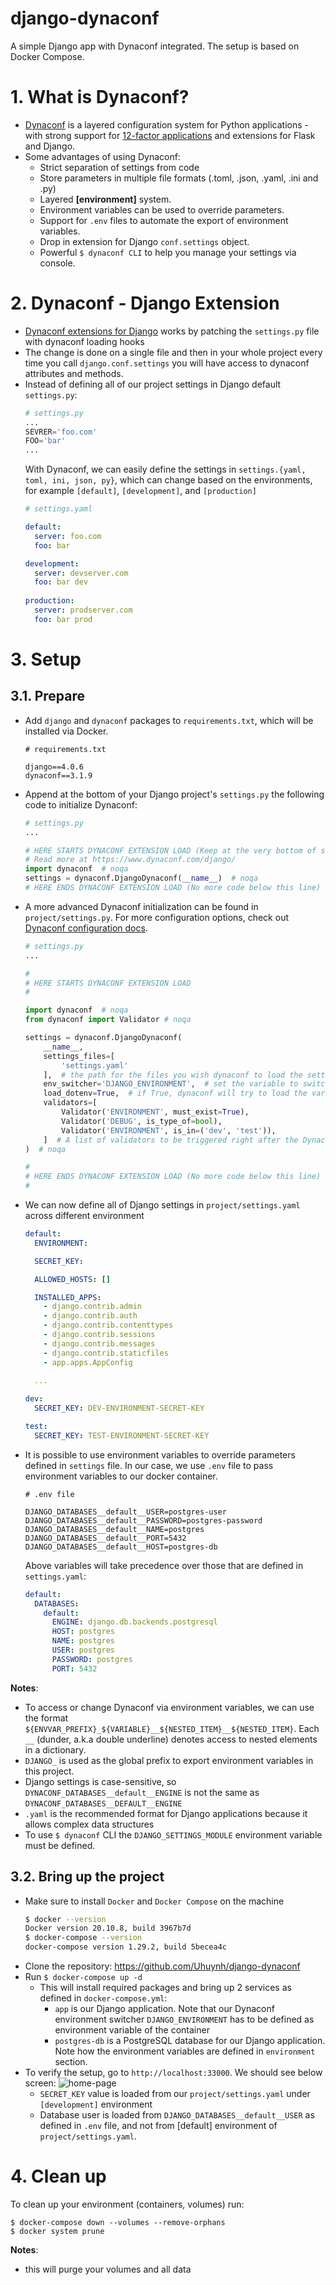# django-dynaconf
A simple Django app with Dynaconf integrated. The setup is based on Docker Compose.


# 1. What is Dynaconf?
- [Dynaconf](https://www.dynaconf.com/) is a layered configuration system for Python applications - with strong 
support for [12-factor applications](https://12factor.net/config) and extensions for Flask and Django.
- Some advantages of using Dynaconf:
  - Strict separation of settings from code
  - Store parameters in multiple file formats (.toml, .json, .yaml, .ini and .py)
  - Layered **[environment]** system.
  - Environment variables can be used to override parameters.
  - Support for `.env` files to automate the export of environment variables.
  - Drop in extension for Django `conf.settings` object.
  - Powerful `$ dynaconf CLI` to help you manage your settings via console.

# 2. Dynaconf - Django Extension
- [Dynaconf extensions for Django](https://www.dynaconf.com/django/) works by patching the `settings.py` file 
with dynaconf loading hooks
- The change is done on a single file and then in your whole project every time you call `django.conf.settings`
you will have access to dynaconf attributes and methods.
- Instead of defining all of our project settings in Django default `settings.py`:
  ````python
  # settings.py
  ...
  SEVRER='foo.com'
  FOO='bar'
  ...
  ````
  With Dynaconf, we can easily define the settings in `settings.{yaml, toml, ini, json, py}`, which can change
based on the environments, for example `[default]`, `[development]`, and `[production]`
  ````yaml
  # settings.yaml
  
  default:
    server: foo.com
    foo: bar
  
  development:
    server: devserver.com
    foo: bar dev
    
  production:
    server: prodserver.com
    foo: bar prod
  ````
# 3. Setup

## 3.1. Prepare
- Add `django` and `dynaconf` packages to `requirements.txt`, which will be installed via Docker.
  ````text
  # requirements.txt
  
  django==4.0.6
  dynaconf==3.1.9
  ````
- Append at the bottom of your Django project's `settings.py` the following code to initialize Dynaconf:
  ````python
  # settings.py
  ...
  
  # HERE STARTS DYNACONF EXTENSION LOAD (Keep at the very bottom of settings.py)
  # Read more at https://www.dynaconf.com/django/
  import dynaconf  # noqa
  settings = dynaconf.DjangoDynaconf(__name__)  # noqa
  # HERE ENDS DYNACONF EXTENSION LOAD (No more code below this line)
  ````
- A more advanced Dynaconf initialization can be found in `project/settings.py`. For more
configuration options, check out [Dynaconf configuration docs](https://www.dynaconf.com/configuration/#load_dotenv).
  ````python
  # settings.py
  ...
  
  #
  # HERE STARTS DYNACONF EXTENSION LOAD
  #
  
  import dynaconf  # noqa
  from dynaconf import Validator # noqa
  
  settings = dynaconf.DjangoDynaconf(
      __name__,
      settings_files=[
          'settings.yaml'
      ],  # the path for the files you wish dynaconf to load the settings from
      env_switcher='DJANGO_ENVIRONMENT',  # set the variable to switch environment
      load_dotenv=True,  # if True, dynaconf will try to load the variables from a .env file.
      validators=[
          Validator('ENVIRONMENT', must_exist=True),
          Validator('DEBUG', is_type_of=bool),
          Validator('ENVIRONMENT', is_in=('dev', 'test')),
      ]  # A list of validators to be triggered right after the Dynaconf initialization.
  )  # noqa
  
  #
  # HERE ENDS DYNACONF EXTENSION LOAD (No more code below this line)
  #
  ````
- We can now define all of Django settings in `project/settings.yaml` across different environment
  ````yaml
  default:
    ENVIRONMENT:
  
    SECRET_KEY:
  
    ALLOWED_HOSTS: []
  
    INSTALLED_APPS:
      - django.contrib.admin
      - django.contrib.auth
      - django.contrib.contenttypes
      - django.contrib.sessions
      - django.contrib.messages
      - django.contrib.staticfiles
      - app.apps.AppConfig
    
    ...
  
  dev:
    SECRET_KEY: DEV-ENVIRONMENT-SECRET-KEY
  
  test:
    SECRET_KEY: TEST-ENVIRONMENT-SECRET-KEY
  ````
- It is possible to use environment variables to override parameters defined in `settings` file.
In our case, we use `.env` file to pass environment variables to our docker container.
  ````text
  # .env file
  
  DJANGO_DATABASES__default__USER=postgres-user
  DJANGO_DATABASES__default__PASSWORD=postgres-password
  DJANGO_DATABASES__default__NAME=postgres
  DJANGO_DATABASES__default__PORT=5432
  DJANGO_DATABASES__default__HOST=postgres-db
  ````
  Above variables will take precedence over those that are defined in `settings.yaml`:
  ````yaml
  default:
    DATABASES:
      default:
        ENGINE: django.db.backends.postgresql
        HOST: postgres
        NAME: postgres
        USER: postgres
        PASSWORD: postgres
        PORT: 5432
  ````
**Notes**:
- To access or change Dynaconf via environment variables, we can use the format 
`${ENVVAR_PREFIX}_${VARIABLE}__${NESTED_ITEM}__${NESTED_ITEM}`. Each `__` (dunder, a.k.a double underline) 
denotes access to nested elements in a dictionary.
- `DJANGO_` is used as the global prefix to export environment variables in this project.
- Django settings is case-sensitive, so `DYNACONF_DATABASES__default__ENGINE` is not the same as 
`DYNACONF_DATABASES__DEFAULT__ENGINE`
- `.yaml` is the recommended format for Django applications because it allows complex 
data structures
- To use `$ dynaconf` CLI the `DJANGO_SETTINGS_MODULE` environment variable must be defined.

## 3.2. Bring up the project
- Make sure to install `Docker` and `Docker Compose` on the machine
    ```bash
    $ docker --version
    Docker version 20.10.8, build 3967b7d
    $ docker-compose --version
    docker-compose version 1.29.2, build 5becea4c
    ```
- Clone the repository: https://github.com/Uhuynh/django-dynaconf
- Run `$ docker-compose up -d`
  - This will install required packages and bring up 2 services as defined in `docker-compose.yml`:
    - `app` is our Django application. Note that our Dynaconf environment switcher 
    `DJANGO_ENVIRONMENT` has to be defined as environment variable of the container
    - `postgres-db` is a PostgreSQL database for our Django application. Note how the environment variables 
    are defined in `environment` section.
- To verify the setup, go to `http://localhost:33000`. We should see below screen:
![home-page][homepage]
  - `SECRET_KEY` value is loaded from our `project/settings.yaml` under `[development]` environment
  - Database user is loaded from ``DJANGO_DATABASES__default__USER`` as defined in `.env` file, and not from
  [default] environment of ``project/settings.yaml``.

# 4. Clean up
To clean up your environment (containers, volumes) run:
```shell
$ docker-compose down --volumes --remove-orphans
$ docker system prune
```
**Notes**:
- this will purge your volumes and all data

[homepage]: markdown/home.png